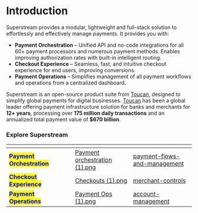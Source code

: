 # Introduction

Superstream provides a modular, lightweight and full-stack solution to effortlessly and effectively manage payments. It provides you with:

* **Payment Orchestration** – Unified API and no-code integrations for all 60+ payment processors and numerous payment methods. Enables improving authorization rates with built-in intelligent routing.
* **Checkout Experience** – Seamless, fast, and intuitive checkout experience for end users, improving conversions.
* **Payment Operations** – Simplifies management of all payment workflows and operations from a centralized dashboard.

Superstream is an open-source product suite from [Toucan](https://toucanus.com), designed to simplify global payments for digital businesses. [Toucan](https://toucanus.com) has been a global leader offering payment infrastructure solution for banks and merchants for **12+ years**, processing over **175 million daily transactions** and an annualized total payment value of **$670 billion**.

### Explore Superstream&#x20;

<table data-view="cards"><thead><tr><th></th><th data-hidden></th><th data-hidden></th><th data-hidden data-card-cover data-type="files"></th><th data-hidden data-card-target data-type="content-ref"></th></tr></thead><tbody><tr><td><mark style="color:blue;"><strong>Payment Orchestration</strong></mark></td><td></td><td></td><td><a href=".gitbook/assets/Payment orchestration (1).png">Payment orchestration (1).png</a></td><td><a href="explore-hyperswitch/payment-flows-and-management/">payment-flows-and-management</a></td></tr><tr><td><mark style="color:blue;"><strong>Checkout Experience</strong></mark></td><td></td><td></td><td><a href=".gitbook/assets/Checkouts (1).png">Checkouts (1).png</a></td><td><a href="explore-hyperswitch/merchant-controls/">merchant-controls</a></td></tr><tr><td><mark style="color:blue;"><strong>Payment Operations</strong></mark></td><td></td><td></td><td><a href=".gitbook/assets/Payment Ops (1).png">Payment Ops (1).png</a></td><td><a href="explore-hyperswitch/account-management/">account-management</a></td></tr></tbody></table>
